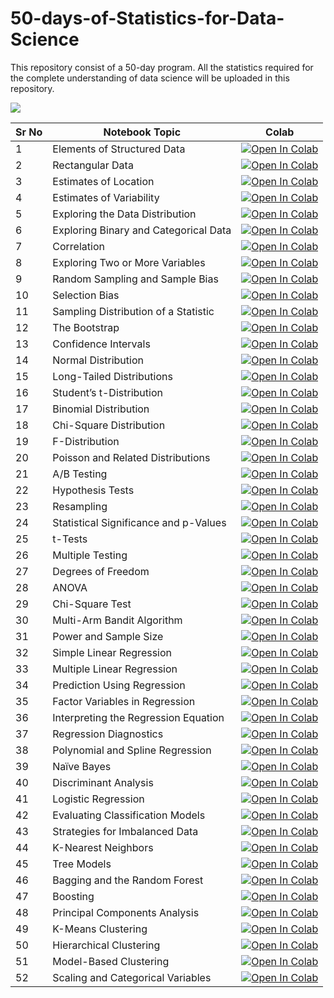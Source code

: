 # 50-days-of-Statistics-for-Data-Science
This repository consist of a 50-day program. All the statistics required for the complete understanding of data science will be uploaded in this repository.

![](https://github.com/komal11lamba/50-days-of-Statistics-for-Data-Science/blob/main/poster.jpg?raw=true)

| Sr No | Notebook Topic                        | Colab                                                        |
| ----- | ------------------------------------- | ------------------------------------------------------------ |
| 1     | Elements of Structured Data           | [![Open In Colab](https://colab.research.google.com/assets/colab-badge.svg)](https://colab.research.google.com/github/komal11lamba/50-days-of-Statistics-for-Data-Science/blob/main/Day1_Elements_of_structured_data.ipynb) |
| 2     | Rectangular Data                      | [![Open In Colab](https://colab.research.google.com/assets/colab-badge.svg)](https://colab.research.google.com/github/komal11lamba/50-days-of-Statistics-for-Data-Science/blob/main/Day2_Rectangular%20and%20Nonrectangular%20data.ipynb) |
| 3     | Estimates of Location                 | [![Open In Colab](https://colab.research.google.com/assets/colab-badge.svg)](https://github.com/komal11lamba/50-days-of-Statistics-for-Data-Science/blob/main/Day3_Estimates%20of%20Location.ipynb) |
| 4     | Estimates of Variability              | [![Open In Colab](https://colab.research.google.com/assets/colab-badge.svg)]() |
| 5     | Exploring the Data Distribution       | [![Open In Colab](https://colab.research.google.com/assets/colab-badge.svg)]() |
| 6     | Exploring Binary and Categorical Data | [![Open In Colab](https://colab.research.google.com/assets/colab-badge.svg)]() |
| 7     | Correlation                           | [![Open In Colab](https://colab.research.google.com/assets/colab-badge.svg)]() |
| 8     | Exploring Two or More Variables       | [![Open In Colab](https://colab.research.google.com/assets/colab-badge.svg)]() |
| 9     | Random Sampling and Sample Bias       | [![Open In Colab](https://colab.research.google.com/assets/colab-badge.svg)]() |
| 10    | Selection Bias                        | [![Open In Colab](https://colab.research.google.com/assets/colab-badge.svg)]() |
| 11    | Sampling Distribution of a Statistic  | [![Open In Colab](https://colab.research.google.com/assets/colab-badge.svg)]() |
| 12    | The Bootstrap                         | [![Open In Colab](https://colab.research.google.com/assets/colab-badge.svg)]() |
| 13    | Confidence Intervals                  | [![Open In Colab](https://colab.research.google.com/assets/colab-badge.svg)]() |
| 14    | Normal Distribution                   | [![Open In Colab](https://colab.research.google.com/assets/colab-badge.svg)]() |
| 15    | Long-Tailed Distributions             | [![Open In Colab](https://colab.research.google.com/assets/colab-badge.svg)]() |
| 16    | Student’s t-Distribution              | [![Open In Colab](https://colab.research.google.com/assets/colab-badge.svg)]() |
| 17    | Binomial Distribution                 | [![Open In Colab](https://colab.research.google.com/assets/colab-badge.svg)]() |
| 18    | Chi-Square Distribution               | [![Open In Colab](https://colab.research.google.com/assets/colab-badge.svg)]() |
| 19    | F-Distribution                        | [![Open In Colab](https://colab.research.google.com/assets/colab-badge.svg)]() |
| 20    | Poisson and Related Distributions     | [![Open In Colab](https://colab.research.google.com/assets/colab-badge.svg)]() |
| 21    | A/B Testing                           | [![Open In Colab](https://colab.research.google.com/assets/colab-badge.svg)]() |
| 22    | Hypothesis Tests                      | [![Open In Colab](https://colab.research.google.com/assets/colab-badge.svg)]() |
| 23    | Resampling                            | [![Open In Colab](https://colab.research.google.com/assets/colab-badge.svg)]() |
| 24    | Statistical Significance and p-Values | [![Open In Colab](https://colab.research.google.com/assets/colab-badge.svg)]() |
| 25    | t-Tests                               | [![Open In Colab](https://colab.research.google.com/assets/colab-badge.svg)]() |
| 26    | Multiple Testing                      | [![Open In Colab](https://colab.research.google.com/assets/colab-badge.svg)]() |
| 27    | Degrees of Freedom                    | [![Open In Colab](https://colab.research.google.com/assets/colab-badge.svg)]() |
| 28    | ANOVA                                 | [![Open In Colab](https://colab.research.google.com/assets/colab-badge.svg)]() |
| 29    | Chi-Square Test                       | [![Open In Colab](https://colab.research.google.com/assets/colab-badge.svg)]() |
| 30    | Multi-Arm Bandit Algorithm            | [![Open In Colab](https://colab.research.google.com/assets/colab-badge.svg)]() |
| 31    | Power and Sample Size                 | [![Open In Colab](https://colab.research.google.com/assets/colab-badge.svg)]() |
| 32    | Simple Linear Regression              | [![Open In Colab](https://colab.research.google.com/assets/colab-badge.svg)]() |
| 33    | Multiple Linear Regression            | [![Open In Colab](https://colab.research.google.com/assets/colab-badge.svg)]() |
| 34    | Prediction Using Regression           | [![Open In Colab](https://colab.research.google.com/assets/colab-badge.svg)]() |
| 35    | Factor Variables in Regression        | [![Open In Colab](https://colab.research.google.com/assets/colab-badge.svg)]() |
| 36    | Interpreting the Regression Equation  | [![Open In Colab](https://colab.research.google.com/assets/colab-badge.svg)]() |
| 37    | Regression Diagnostics                | [![Open In Colab](https://colab.research.google.com/assets/colab-badge.svg)]() |
| 38    | Polynomial and Spline Regression      | [![Open In Colab](https://colab.research.google.com/assets/colab-badge.svg)]() |
| 39    | Naïve Bayes                           | [![Open In Colab](https://colab.research.google.com/assets/colab-badge.svg)]() |
| 40    | Discriminant Analysis                 | [![Open In Colab](https://colab.research.google.com/assets/colab-badge.svg)]() |
| 41    | Logistic Regression                   | [![Open In Colab](https://colab.research.google.com/assets/colab-badge.svg)]() |
| 42    | Evaluating Classification Models      | [![Open In Colab](https://colab.research.google.com/assets/colab-badge.svg)]() |
| 43    | Strategies for Imbalanced Data        | [![Open In Colab](https://colab.research.google.com/assets/colab-badge.svg)]() |
| 44    | K-Nearest Neighbors                   | [![Open In Colab](https://colab.research.google.com/assets/colab-badge.svg)]() |
| 45    | Tree Models                           | [![Open In Colab](https://colab.research.google.com/assets/colab-badge.svg)]() |
| 46    | Bagging and the Random Forest         | [![Open In Colab](https://colab.research.google.com/assets/colab-badge.svg)]() |
| 47    | Boosting                              | [![Open In Colab](https://colab.research.google.com/assets/colab-badge.svg)]() |
| 48    | Principal Components Analysis         | [![Open In Colab](https://colab.research.google.com/assets/colab-badge.svg)]() |
| 49    | K-Means Clustering                    | [![Open In Colab](https://colab.research.google.com/assets/colab-badge.svg)]() |
| 50    | Hierarchical Clustering               | [![Open In Colab](https://colab.research.google.com/assets/colab-badge.svg)]() |
| 51    | Model-Based Clustering                | [![Open In Colab](https://colab.research.google.com/assets/colab-badge.svg)]() |
| 52    | Scaling and Categorical Variables     | [![Open In Colab](https://colab.research.google.com/assets/colab-badge.svg)]() |

